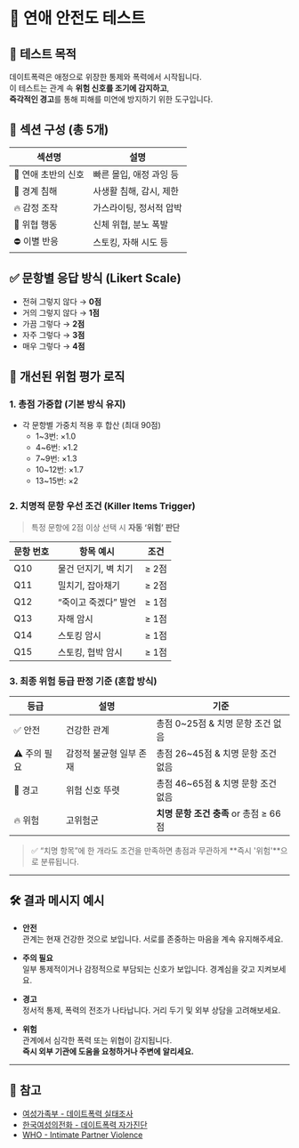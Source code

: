 # 🧪 연애 안전도 테스트

## 🔸 테스트 목적

데이트폭력은 애정으로 위장한 통제와 폭력에서 시작됩니다.  
이 테스트는 관계 속 **위험 신호를 조기에 감지하고**,  
**즉각적인 경고**를 통해 피해를 미연에 방지하기 위한 도구입니다.

## 🔹 섹션 구성 (총 5개)

| 섹션명 | 설명 |
|--------|------|
| 💞 연애 초반의 신호 | 빠른 몰입, 애정 과잉 등 |
| 🚥 경계 침해 | 사생활 침해, 감시, 제한 |
| 🔥 감정 조작 | 가스라이팅, 정서적 압박 |
| 🚨 위협 행동 | 신체 위협, 분노 폭발 |
| ⛔ 이별 반응 | 스토킹, 자해 시도 등 |

## ✅ 문항별 응답 방식 (Likert Scale)

- 전혀 그렇지 않다 → **0점**
- 거의 그렇지 않다 → **1점**
- 가끔 그렇다 → **2점**
- 자주 그렇다 → **3점**
- 매우 그렇다 → **4점**

## 🧠 개선된 위험 평가 로직

### 1. 총점 가중합 (기본 방식 유지)

- 각 문항별 가중치 적용 후 합산 (최대 90점)
  - 1~3번: ×1.0  
  - 4~6번: ×1.2  
  - 7~9번: ×1.3  
  - 10~12번: ×1.7
  - 13~15번: ×2

### 2. 치명적 문항 우선 조건 (Killer Items Trigger)

> 특정 문항에 2점 이상 선택 시 **자동 ‘위험’ 판단**

| 문항 번호 | 항목 예시 | 조건 |
|-----------|-----------|-------|
| Q10 | 물건 던지기, 벽 치기 | ≥ 2점 |
| Q11 | 밀치기, 잡아채기 | ≥ 2점 |
| Q12 | “죽이고 죽겠다” 발언 | ≥ 1점 |
| Q13 | 자해 암시 | ≥ 1점 |
| Q14 | 스토킹 암시 | ≥ 1점 |
| Q15 | 스토킹, 협박 암시 | ≥ 1점 |

### 3. 최종 위험 등급 판정 기준 (혼합 방식)

| 등급 | 설명 | 기준 |
|------|------|------|
| ✅ 안전 | 건강한 관계 | 총점 0~25점 & 치명 문항 조건 없음 |
| ⚠️ 주의 필요 | 감정적 불균형 일부 존재 | 총점 26~45점 & 치명 문항 조건 없음 |
| 🚨 경고 | 위험 신호 뚜렷 | 총점 46~65점 & 치명 문항 조건 없음 |
| 🔥 위험 | 고위험군 | **치명 문항 조건 충족** or 총점 ≥ 66점 |

> ✅ “치명 항목”에 한 개라도 조건을 만족하면 총점과 무관하게 **즉시 '위험'**으로 분류됩니다.

---

## 🛠 결과 메시지 예시

- **안전**  
  관계는 현재 건강한 것으로 보입니다. 서로를 존중하는 마음을 계속 유지해주세요.

- **주의 필요**  
  일부 통제적이거나 감정적으로 부담되는 신호가 보입니다. 경계심을 갖고 지켜보세요.

- **경고**  
  정서적 통제, 폭력의 전조가 나타납니다. 거리 두기 및 외부 상담을 고려해보세요.

- **위험**  
  관계에서 심각한 폭력 또는 위협이 감지됩니다.  
  **즉시 외부 기관에 도움을 요청하거나 주변에 알리세요.**

---

## 🔗 참고

- [여성가족부 - 데이트폭력 실태조사](https://www.mogef.go.kr/)
- [한국여성의전화 - 데이트폭력 자가진단](https://hotline.or.kr/)
- [WHO - Intimate Partner Violence](https://www.who.int/)
